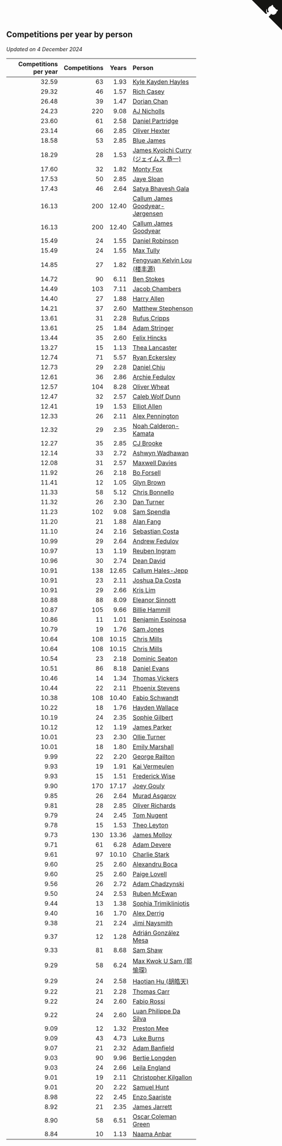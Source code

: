 ## Competitions per year by person

*Updated on  4 December 2024*

| Competitions per year | Competitions | Years | Person |
| ---: | ---: | ---: | :--- |
| 32.59 | 63 | 1.93 | [Kyle Kayden Hayles](https://www.worldcubeassociation.org/persons/2022HAYL02) |
| 29.32 | 46 | 1.57 | [Rich Casey](https://www.worldcubeassociation.org/persons/2023CASE06) |
| 26.48 | 39 | 1.47 | [Dorian Chan](https://www.worldcubeassociation.org/persons/2023DORI01) |
| 24.23 | 220 | 9.08 | [AJ Nicholls](https://www.worldcubeassociation.org/persons/2015NICH04) |
| 23.60 | 61 | 2.58 | [Daniel Partridge](https://www.worldcubeassociation.org/persons/2022PART02) |
| 23.14 | 66 | 2.85 | [Oliver Hexter](https://www.worldcubeassociation.org/persons/2022HEXT01) |
| 18.58 | 53 | 2.85 | [Blue James](https://www.worldcubeassociation.org/persons/2022JAME01) |
| 18.29 | 28 | 1.53 | [James Kyoichi Curry (ジェイムス 恭一)](https://www.worldcubeassociation.org/persons/2023CURR06) |
| 17.60 | 32 | 1.82 | [Monty Fox](https://www.worldcubeassociation.org/persons/2023FOXM01) |
| 17.53 | 50 | 2.85 | [Jaye Sloan](https://www.worldcubeassociation.org/persons/2022SLOA01) |
| 17.43 | 46 | 2.64 | [Satya Bhavesh Gala](https://www.worldcubeassociation.org/persons/2022GALA03) |
| 16.13 | 200 | 12.40 | [Callum James Goodyear-Jørgensen](https://www.worldcubeassociation.org/persons/2012GOOD02) |
| 16.13 | 200 | 12.40 | [Callum James Goodyear](https://www.worldcubeassociation.org/persons/2012GOOD02) |
| 15.49 | 24 | 1.55 | [Daniel Robinson](https://www.worldcubeassociation.org/persons/2023ROBI10) |
| 15.49 | 24 | 1.55 | [Max Tully](https://www.worldcubeassociation.org/persons/2023TULL04) |
| 14.85 | 27 | 1.82 | [Fengyuan Kelvin Lou (楼丰源)](https://www.worldcubeassociation.org/persons/2023LOUF01) |
| 14.72 | 90 | 6.11 | [Ben Stokes](https://www.worldcubeassociation.org/persons/2018STOK01) |
| 14.49 | 103 | 7.11 | [Jacob Chambers](https://www.worldcubeassociation.org/persons/2017CHAM09) |
| 14.40 | 27 | 1.88 | [Harry Allen](https://www.worldcubeassociation.org/persons/2023ALLE01) |
| 14.21 | 37 | 2.60 | [Matthew Stephenson](https://www.worldcubeassociation.org/persons/2022STEP04) |
| 13.61 | 31 | 2.28 | [Rufus Cripps](https://www.worldcubeassociation.org/persons/2022CRIP01) |
| 13.61 | 25 | 1.84 | [Adam Stringer](https://www.worldcubeassociation.org/persons/2023STRI02) |
| 13.44 | 35 | 2.60 | [Felix Hincks](https://www.worldcubeassociation.org/persons/2022HINC01) |
| 13.27 | 15 | 1.13 | [Thea Lancaster](https://www.worldcubeassociation.org/persons/2023LANC06) |
| 12.74 | 71 | 5.57 | [Ryan Eckersley](https://www.worldcubeassociation.org/persons/2019ECKE02) |
| 12.73 | 29 | 2.28 | [Daniel Chiu](https://www.worldcubeassociation.org/persons/2022CHIU06) |
| 12.61 | 36 | 2.86 | [Archie Fedulov](https://www.worldcubeassociation.org/persons/2022FEDU01) |
| 12.57 | 104 | 8.28 | [Oliver Wheat](https://www.worldcubeassociation.org/persons/2016WHEA01) |
| 12.47 | 32 | 2.57 | [Caleb Wolf Dunn](https://www.worldcubeassociation.org/persons/2022DUNN03) |
| 12.41 | 19 | 1.53 | [Elliot Allen](https://www.worldcubeassociation.org/persons/2023ALLE16) |
| 12.33 | 26 | 2.11 | [Alex Pennington](https://www.worldcubeassociation.org/persons/2022PENN04) |
| 12.32 | 29 | 2.35 | [Noah Calderon-Kamata](https://www.worldcubeassociation.org/persons/2022CALD07) |
| 12.27 | 35 | 2.85 | [CJ Brooke](https://www.worldcubeassociation.org/persons/2022BROO02) |
| 12.14 | 33 | 2.72 | [Ashwyn Wadhawan](https://www.worldcubeassociation.org/persons/2022WADH02) |
| 12.08 | 31 | 2.57 | [Maxwell Davies](https://www.worldcubeassociation.org/persons/2022DAVI11) |
| 11.92 | 26 | 2.18 | [Bo Forsell](https://www.worldcubeassociation.org/persons/2022FORS06) |
| 11.41 | 12 | 1.05 | [Glyn Brown](https://www.worldcubeassociation.org/persons/2023BROW47) |
| 11.33 | 58 | 5.12 | [Chris Bonnello](https://www.worldcubeassociation.org/persons/2019BONN05) |
| 11.32 | 26 | 2.30 | [Dan Turner](https://www.worldcubeassociation.org/persons/2022TURN10) |
| 11.23 | 102 | 9.08 | [Sam Spendla](https://www.worldcubeassociation.org/persons/2015SPEN01) |
| 11.20 | 21 | 1.88 | [Alan Fang](https://www.worldcubeassociation.org/persons/2023FANG02) |
| 11.10 | 24 | 2.16 | [Sebastian Costa](https://www.worldcubeassociation.org/persons/2022COST12) |
| 10.99 | 29 | 2.64 | [Andrew Fedulov](https://www.worldcubeassociation.org/persons/2022FEDU02) |
| 10.97 | 13 | 1.19 | [Reuben Ingram](https://www.worldcubeassociation.org/persons/2023INGR05) |
| 10.96 | 30 | 2.74 | [Dean David](https://www.worldcubeassociation.org/persons/2022DAVI06) |
| 10.91 | 138 | 12.65 | [Callum Hales-Jepp](https://www.worldcubeassociation.org/persons/2012HALE01) |
| 10.91 | 23 | 2.11 | [Joshua Da Costa](https://www.worldcubeassociation.org/persons/2022COST18) |
| 10.91 | 29 | 2.66 | [Kris Lim](https://www.worldcubeassociation.org/persons/2022LIMK01) |
| 10.88 | 88 | 8.09 | [Eleanor Sinnott](https://www.worldcubeassociation.org/persons/2016SINN01) |
| 10.87 | 105 | 9.66 | [Billie Hammill](https://www.worldcubeassociation.org/persons/2015HAMM01) |
| 10.86 | 11 | 1.01 | [Benjamin Espinosa](https://www.worldcubeassociation.org/persons/2023ESPI36) |
| 10.79 | 19 | 1.76 | [Sam Jones](https://www.worldcubeassociation.org/persons/2023JONE09) |
| 10.64 | 108 | 10.15 | [Chris Mills](https://www.worldcubeassociation.org/persons/2014MILL04) |
| 10.64 | 108 | 10.15 | [Chris Mills](https://www.worldcubeassociation.org/persons/2014MILL04) |
| 10.54 | 23 | 2.18 | [Dominic Seaton](https://www.worldcubeassociation.org/persons/2022SEAT02) |
| 10.51 | 86 | 8.18 | [Daniel Evans](https://www.worldcubeassociation.org/persons/2016EVAN06) |
| 10.46 | 14 | 1.34 | [Thomas Vickers](https://www.worldcubeassociation.org/persons/2023VICK03) |
| 10.44 | 22 | 2.11 | [Phoenix Stevens](https://www.worldcubeassociation.org/persons/2022STEV09) |
| 10.38 | 108 | 10.40 | [Fabio Schwandt](https://www.worldcubeassociation.org/persons/2014SCHW02) |
| 10.22 | 18 | 1.76 | [Hayden Wallace](https://www.worldcubeassociation.org/persons/2023WALL05) |
| 10.19 | 24 | 2.35 | [Sophie Gilbert](https://www.worldcubeassociation.org/persons/2022GILB05) |
| 10.12 | 12 | 1.19 | [James Parker](https://www.worldcubeassociation.org/persons/2023PARK57) |
| 10.01 | 23 | 2.30 | [Ollie Turner](https://www.worldcubeassociation.org/persons/2022TURN11) |
| 10.01 | 18 | 1.80 | [Emily Marshall](https://www.worldcubeassociation.org/persons/2023MARS02) |
| 9.99 | 22 | 2.20 | [George Railton](https://www.worldcubeassociation.org/persons/2022RAIL01) |
| 9.93 | 19 | 1.91 | [Kai Vermeulen](https://www.worldcubeassociation.org/persons/2023VERM01) |
| 9.93 | 15 | 1.51 | [Frederick Wise](https://www.worldcubeassociation.org/persons/2023WISE03) |
| 9.90 | 170 | 17.17 | [Joey Gouly](https://www.worldcubeassociation.org/persons/2007GOUL01) |
| 9.85 | 26 | 2.64 | [Murad Asgarov](https://www.worldcubeassociation.org/persons/2022ASGA01) |
| 9.81 | 28 | 2.85 | [Oliver Richards](https://www.worldcubeassociation.org/persons/2022RICH02) |
| 9.79 | 24 | 2.45 | [Tom Nugent](https://www.worldcubeassociation.org/persons/2022NUGE01) |
| 9.78 | 15 | 1.53 | [Theo Leyton](https://www.worldcubeassociation.org/persons/2023LEYT01) |
| 9.73 | 130 | 13.36 | [James Molloy](https://www.worldcubeassociation.org/persons/2011MOLL01) |
| 9.71 | 61 | 6.28 | [Adam Devere](https://www.worldcubeassociation.org/persons/2018DEVE02) |
| 9.61 | 97 | 10.10 | [Charlie Stark](https://www.worldcubeassociation.org/persons/2014STAR05) |
| 9.60 | 25 | 2.60 | [Alexandru Boca](https://www.worldcubeassociation.org/persons/2022BOCA01) |
| 9.60 | 25 | 2.60 | [Paige Lovell](https://www.worldcubeassociation.org/persons/2022LOVE06) |
| 9.56 | 26 | 2.72 | [Adam Chadzynski](https://www.worldcubeassociation.org/persons/2022CHAD02) |
| 9.50 | 24 | 2.53 | [Ruben McEwan](https://www.worldcubeassociation.org/persons/2022MCEW01) |
| 9.44 | 13 | 1.38 | [Sophia Trimikliniotis](https://www.worldcubeassociation.org/persons/2023TRIM03) |
| 9.40 | 16 | 1.70 | [Alex Derrig](https://www.worldcubeassociation.org/persons/2023DERR02) |
| 9.38 | 21 | 2.24 | [Jimi Naysmith](https://www.worldcubeassociation.org/persons/2022NAYS02) |
| 9.37 | 12 | 1.28 | [Adrián González Mesa](https://www.worldcubeassociation.org/persons/2023MESA03) |
| 9.33 | 81 | 8.68 | [Sam Shaw](https://www.worldcubeassociation.org/persons/2016SHAW02) |
| 9.29 | 58 | 6.24 | [Max Kwok U Sam (郭愉琛)](https://www.worldcubeassociation.org/persons/2018SAMK01) |
| 9.29 | 24 | 2.58 | [Haotian Hu (胡皓天)](https://www.worldcubeassociation.org/persons/2022HUHA01) |
| 9.22 | 21 | 2.28 | [Thomas Carr](https://www.worldcubeassociation.org/persons/2022CARR18) |
| 9.22 | 24 | 2.60 | [Fabio Rossi](https://www.worldcubeassociation.org/persons/2022ROSS02) |
| 9.22 | 24 | 2.60 | [Luan Philippe Da Silva](https://www.worldcubeassociation.org/persons/2022SILV08) |
| 9.09 | 12 | 1.32 | [Preston Mee](https://www.worldcubeassociation.org/persons/2023MEEP01) |
| 9.09 | 43 | 4.73 | [Luke Burns](https://www.worldcubeassociation.org/persons/2020BURN06) |
| 9.07 | 21 | 2.32 | [Adam Banfield](https://www.worldcubeassociation.org/persons/2022BANF01) |
| 9.03 | 90 | 9.96 | [Bertie Longden](https://www.worldcubeassociation.org/persons/2014LONG06) |
| 9.03 | 24 | 2.66 | [Leila England](https://www.worldcubeassociation.org/persons/2022ENGL01) |
| 9.01 | 19 | 2.11 | [Christopher Kilgallon](https://www.worldcubeassociation.org/persons/2022KILG02) |
| 9.01 | 20 | 2.22 | [Samuel Hunt](https://www.worldcubeassociation.org/persons/2022HUNT12) |
| 8.98 | 22 | 2.45 | [Enzo Saariste](https://www.worldcubeassociation.org/persons/2022SAAR02) |
| 8.92 | 21 | 2.35 | [James Jarrett](https://www.worldcubeassociation.org/persons/2022JARR01) |
| 8.90 | 58 | 6.51 | [Oscar Coleman Green](https://www.worldcubeassociation.org/persons/2018GREE09) |
| 8.84 | 10 | 1.13 | [Naama Anbar](https://www.worldcubeassociation.org/persons/2023ANBA01) |


<a href="https://github.com/simonkellly/wca_statistics_uk" class="github-corner" aria-label="View source on Github"><svg width="80" height="80" viewBox="0 0 250 250" style="fill:#151513; color:#fff; position: absolute; top: 0; border: 0; right: 0;" aria-hidden="true"><path d="M0,0 L115,115 L130,115 L142,142 L250,250 L250,0 Z"></path><path d="M128.3,109.0 C113.8,99.7 119.0,89.6 119.0,89.6 C122.0,82.7 120.5,78.6 120.5,78.6 C119.2,72.0 123.4,76.3 123.4,76.3 C127.3,80.9 125.5,87.3 125.5,87.3 C122.9,97.6 130.6,101.9 134.4,103.2" fill="currentColor" style="transform-origin: 130px 106px;" class="octo-arm"></path><path d="M115.0,115.0 C114.9,115.1 118.7,116.5 119.8,115.4 L133.7,101.6 C136.9,99.2 139.9,98.4 142.2,98.6 C133.8,88.0 127.5,74.4 143.8,58.0 C148.5,53.4 154.0,51.2 159.7,51.0 C160.3,49.4 163.2,43.6 171.4,40.1 C171.4,40.1 176.1,42.5 178.8,56.2 C183.1,58.6 187.2,61.8 190.9,65.4 C194.5,69.0 197.7,73.2 200.1,77.6 C213.8,80.2 216.3,84.9 216.3,84.9 C212.7,93.1 206.9,96.0 205.4,96.6 C205.1,102.4 203.0,107.8 198.3,112.5 C181.9,128.9 168.3,122.5 157.7,114.1 C157.9,116.9 156.7,120.9 152.7,124.9 L141.0,136.5 C139.8,137.7 141.6,141.9 141.8,141.8 Z" fill="currentColor" class="octo-body"></path></svg></a><style>.github-corner:hover .octo-arm{animation:octocat-wave 560ms ease-in-out}@keyframes octocat-wave{0%,100%{transform:rotate(0)}20%,60%{transform:rotate(-25deg)}40%,80%{transform:rotate(10deg)}}@media (max-width:500px){.github-corner:hover .octo-arm{animation:none}.github-corner .octo-arm{animation:octocat-wave 560ms ease-in-out}}</style>
